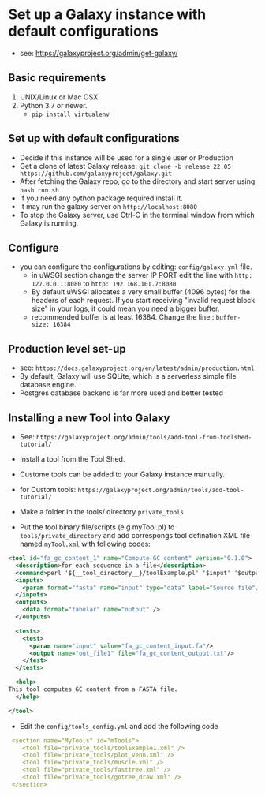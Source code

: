 # Set up a Galaxy instance with default configurations
- see: https://galaxyproject.org/admin/get-galaxy/
## Basic requirements
1. UNIX/Linux or Mac OSX
2. Python 3.7 or newer. 
	- `pip install virtualenv`
## Set up with default configurations
- Decide if this instance will be used for a single user or Production 
- Get a clone of latest Galaxy release: `git clone -b release_22.05 https://github.com/galaxyproject/galaxy.git`
- After fetching the Galaxy repo, go to the directory and start server using `bash run.sh`
- If you need any python package required install it.
- It may run the galaxy server on `http://localhost:8080`
- To stop the Galaxy server, use Ctrl-C in the terminal window from which Galaxy is running.

## Configure
- you can configure the configurations by editing: `config/galaxy.yml` file.
	- in uWSGI section change the server IP PORT edit the line with `http: 127.0.0.1:8080` to `http: 192.168.101.7:8080`
	- By default uWSGI allocates a very small buffer (4096 bytes) for the headers of each request. If you start receiving "invalid request block size" in your logs, it could mean you need a bigger buffer. 
	- recommended buffer is at least 16384. Change the line : `buffer-size: 16384`

## Production level set-up
- see: `https://docs.galaxyproject.org/en/latest/admin/production.html`
- By default, Galaxy will use SQLite, which is a serverless simple file database engine.
- Postgres database backend is far more used and better tested


## Installing a new Tool into Galaxy
- See: `https://galaxyproject.org/admin/tools/add-tool-from-toolshed-tutorial/`
- Install a tool from the Tool Shed.
- Custome tools can be added to your Galaxy instance manually.

- for Custom tools: `https://galaxyproject.org/admin/tools/add-tool-tutorial/`
- Make a folder in the tools/ directory `private_tools`
- Put the tool binary file/scripts (e.g myTool.pl) to `tools/private_directory` and add correspongs tool defination XML file named `myTool.xml` with following codes:

```xml
<tool id="fa_gc_content_1" name="Compute GC content" version="0.1.0">
  <description>for each sequence in a file</description>
  <command>perl '${__tool_directory__}/toolExample.pl' '$input' '$output'</command>
  <inputs>
    <param format="fasta" name="input" type="data" label="Source file"/>
  </inputs>
  <outputs>
    <data format="tabular" name="output" />
  </outputs>

  <tests>
    <test>
      <param name="input" value="fa_gc_content_input.fa"/>
      <output name="out_file1" file="fa_gc_content_output.txt"/>
    </test>
  </tests>

  <help>
This tool computes GC content from a FASTA file.
  </help>

</tool>
```
- Edit the `config/tools_config.yml` and add the following code

```yml
 <section name="MyTools" id="mTools">
    <tool file="private_tools/toolExample1.xml" />
    <tool file="private_tools/plot_venn.xml" />
    <tool file="private_tools/muscle.xml" />
    <tool file="private_tools/fasttree.xml" />
    <tool file="private_tools/gotree_draw.xml" />
 </section>
```

